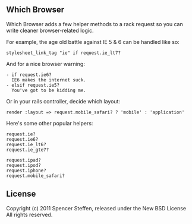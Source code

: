 Which Browser
-------------

Which Browser adds a few helper methods to a rack request so you can write cleaner browser-related logic.

For example, the age old battle against IE 5 & 6 can be handled like so:
  
    stylesheet_link_tag "ie" if request.ie_lt7?

And for a nice browser warning:

    - if request.ie6?
      IE6 makes the internet suck.
    - elsif request.ie5?
      You've got to be kidding me.
    

Or in your rails controller, decide which layout:

    render :layout => request.mobile_safari? ? 'mobile' : 'application' 



Here's some other popular helpers:

    request.ie?
    request.ie6?
    request.ie_lt6?
    request.ie_gte7?
    
    request.ipad?
    request.ipod?
    request.iphone?
    request.mobile_safari?


License
-------

Copyright (c) 2011 Spencer Steffen, released under the New BSD License All rights reserved.